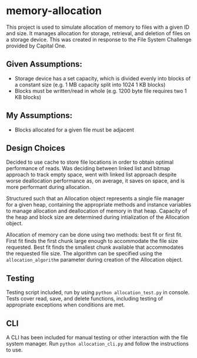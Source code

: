 # memory-allocation
This project is used to simulate allocation of memory to files with a given ID and size. It manages allocation for
storage, retrieval, and deletion of files on a storage device. This was created in response to the File System Challenge
provided by Capital One.

## Given Assumptions:
- Storage device has a set capacity, which is divided evenly into blocks of a constant size (e.g. 1 MB capacity split
  into 1024 1 KB blocks)
- Blocks must be written/read in whole (e.g. 1200 byte file requires two 1 KB blocks)

## My Assumptions:
- Blocks allocated for a given file must be adjacent

## Design Choices
Decided to use cache to store file locations in order to obtain optimal performance of reads. Was deciding between
linked list and bitmap approach to track empty space, went with linked list approach despite worse deallocation
performance as, on average, it saves on space, and is more performant during allocation.  

Structured such that an Allocation object represents a single file manager for a given heap, containing the appropriate
methods and instance variables to manage allocation and deallocation of memory in that heap. Capacity of the heap and
block size are determined during intialization of the Allocation object.

Allocation of memory can be done using two methods: best fit or first fit. First fit finds the first chunk large enough
to accommodate the file size requested. Best fit finds the smallest chunk available that accommodates the requested
file size. The algorithm can be specified using the `allocation_algorithm` parameter during creation of the Allocation
object.

## Testing
Testing script included, run by using `python allocation_test.py` in console. Tests cover read, save, and delete
functions, including testing of appropriate exceptions when conditions are met.

## CLI
A CLI has been included for manual testing or other interaction with the file system manager. Run
`python allocation_cli.py` and follow the instructions to use.
